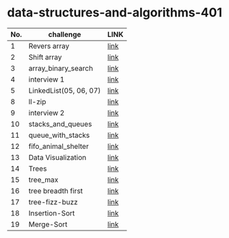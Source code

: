 # data-structures-and-algorithms-401

| No.   |    challenge    |LINK |
|  ---  |       ---       | --- |
| 1     |  Revers array   |  [link](https://github.com/baselatalla/data-structures-and-algorithms-401/blob/main/array_reverse/README.md)        |
| 2     |   Shift array   |  [link](https://github.com/baselatalla/data-structures-and-algorithms-401/blob/main/array_shift/array_shift.md)      |
| 3     |   array_binary_search  |   [link](https://github.com/baselatalla/data-structures-and-algorithms-401/blob/main/array_binary_search/array_binary_search.md)   |
| 4     |  interview  1   |   [link](https://docs.google.com/spreadsheets/d/1m1fUckd_rjXtIc-50U2ozWW3ov9zcRr19XEaVD6dhPo/edit#gid=1807550832)   |
| 5     |  LinkedList(05, 06, 07)  |   [link](https://github.com/baselatalla/data-structures-and-algorithms-401/tree/main/Data_Structures/linked_list#readme)   |
| 8     |  ll-zip       |  [link](https://github.com/baselatalla/data-structures-and-algorithms-401/blob/ll-zip/challenges/ll_zip/README.md)   |
| 9     |   interview  2   |  [link](https://docs.google.com/spreadsheets/d/16dNTqJcvFSdjP1Sz0ZIHkIfkiiMx5Qp7prnRd87vr_Q/edit?usp=sharing)  |   
| 10    |  stacks_and_queues  |  [link](https://github.com/baselatalla/data-structures-and-algorithms-401/tree/main/Data_Structures/stacks_and_queues#readme)   |
| 11    |  queue_with_stacks   |   [link](https://github.com/baselatalla/data-structures-and-algorithms-401/blob/main/challenges/queue_with_stacks/README.md)  |
| 12    |  fifo_animal_shelter  |   [link](https://github.com/baselatalla/data-structures-and-algorithms-401/blob/main/challenges/fifo_animal_shelter/README.md)  |  
| 13    |  Data Visualization   |    [link](https://github.com/baselatalla/data-structures-and-algorithms-401/blob/main/challenges/multi_bracket_validation/README.md) |
| 14    |  Trees  |  [link](https://github.com/baselatalla/data-structures-and-algorithms-401/tree/main/Data_Structures/trees#readme)   |
| 15    |  tree_max  |  [link](https://github.com/baselatalla/data-structures-and-algorithms-401/tree/main/Data_Structures/trees#readme)   |  
| 16    |  tree breadth first   |  [link](https://github.com/baselatalla/data-structures-and-algorithms-401/tree/main/Data_Structures/trees#readme)   |  
| 17    |  tree-fizz-buzz  |  [link](https://github.com/baselatalla/data-structures-and-algorithms-401/tree/main/Data_Structures/trees#readme)   |  
| 18    |  Insertion-Sort  |  [link](https://github.com/baselatalla/data-structures-and-algorithms-401/tree/main/Insertion-Sort#readme)   |  
| 19    |  Merge-Sort  |  [link](https://github.com/baselatalla/data-structures-and-algorithms-401/tree/main/merge-sort#readme)   |  
